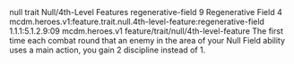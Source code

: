 <ability>
  <metadata>
    <class>null</class>
    <feature_type>trait</feature_type>
    <file_dpath>Null/4th-Level Features</file_dpath>
    <item_id>regenerative-field</item_id>
    <item_index>9</item_index>
    <item_name>Regenerative Field</item_name>
    <level>4</level>
    <scc>mcdm.heroes.v1:feature.trait.null.4th-level-feature:regenerative-field</scc>
    <scdc>1.1.1:5.1.2.9:09</scdc>
    <source>mcdm.heroes.v1</source>
    <type>feature/trait/null/4th-level-feature</type>
  </metadata>
  <effects>
    <effect type="mundane">The first time each combat round that an enemy in the area of your Null Field ability uses a main action, you gain 2 discipline instead of 1.</effect>
  </effects>
</ability>
